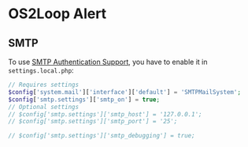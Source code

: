 # OS2Loop Alert

## SMTP

To use [SMTP Authentication Support](https://www.drupal.org/project/smtp), you
have to enable it in `settings.local.php`:

```php
// Requires settings
$config['system.mail']['interface']['default'] = 'SMTPMailSystem';
$config['smtp.settings']['smtp_on'] = true;
// Optional settings
// $config['smtp.settings']['smtp_host'] = '127.0.0.1';
// $config['smtp.settings']['smtp_port'] = '25';

// $config['smtp.settings']['smtp_debugging'] = true;

```

